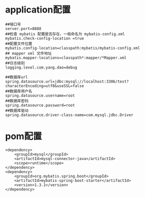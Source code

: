 # application配置
    ##端口号
    server.port=8888
    ##检查 mybatis 配置是否存在，一般命名为 mybatis-config.xml
    mybatis.check-config-location =true
    ##配置文件位置
    mybatis.config-location=classpath:mybatis/mybatis-config.xml
    ## mapper xml 文件地址
    mybatis.mapper-locations=classpath*:mapper/*Mapper.xml
    ##日志级别
    logging.level.com.yang.dao=debug
    
    ##数据库url
    spring.datasource.url=jdbc:mysql://localhost:3306/test?characterEncoding=utf8&useSSL=false
    ##数据库用户名
    spring.datasource.username=root
    ##数据库密码
    spring.datasource.password=root
    ##数据库驱动
    spring.datasource.driver-class-name=com.mysql.jdbc.Driver
    
 # pom配置
    <dependency>
        <groupId>mysql</groupId>
        <artifactId>mysql-connector-java</artifactId>
        <scope>runtime</scope>
    </dependency>
    <dependency>
        <groupId>org.mybatis.spring.boot</groupId>
        <artifactId>mybatis-spring-boot-starter</artifactId>
        <version>1.3.1</version>
    </dependency>